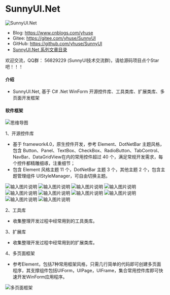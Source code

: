 # SunnyUI.Net
![SunnyUI.Net](https://github.com/yhuse/SunnyUI/blob/master/Images/logo.png)

- Blog:   https://www.cnblogs.com/yhuse
- Gitee:  https://gitee.com/yhuse/SunnyUI
- GitHub: https://github.com/yhuse/SunnyUI
- [SunnyUI.Net 系列文章目录](https://www.cnblogs.com/yhuse/p/12920272.html) 

欢迎交流，QQ群： 56829229  (SunnyUI技术交流群)，请给源码项目点个Star吧！！！

#### 介绍
  - SunnyUI.Net, 基于 C# .Net WinForm 开源控件库、工具类库、扩展类库、多页面开发框架

#### 软件框架
![思维导图](https://github.com/yhuse/SunnyUI/blob/master/Images/0.png)

1、开源控件库

  - 基于 framework4.0，原生控件开发，参考 Element、DotNetBar 主题风格，包含 Button、Panel、TextBox、CheckBox、RadioButton、TabControl、NavBar、DataGridView在内的常用控件超过 40 个，满足常规开发需求，每个控件都精雕细琢，注重细节；
  - 包含 Element 风格主题 11 个，DotNetBar 主题 3 个，其他主题 2 个，包含主题管理组件 UIStyleManager，可自由切换主题。

![输入图片说明](https://github.com/yhuse/SunnyUI/blob/master/Images/1.png)
![输入图片说明](https://github.com/yhuse/SunnyUI/blob/master/Images/2.png)
![输入图片说明](https://github.com/yhuse/SunnyUI/blob/master/Images/3.png)
![输入图片说明](https://github.com/yhuse/SunnyUI/blob/master/Images/4.png)
![输入图片说明](https://github.com/yhuse/SunnyUI/blob/master/Images/5.png)
![输入图片说明](https://github.com/yhuse/SunnyUI/blob/master/Images/6.png)
![输入图片说明](https://github.com/yhuse/SunnyUI/blob/master/Images/7.png)
![输入图片说明](https://github.com/yhuse/SunnyUI/blob/master/Images/8.png)
![输入图片说明](https://github.com/yhuse/SunnyUI/blob/master/Images/9.png)
![输入图片说明](https://github.com/yhuse/SunnyUI/blob/master/Images/10.png)

2、工具库

  - 收集整理开发过程中经常用到的工具类库。

3、扩展库

  - 收集整理开发过程中经常用到的扩展类库。

4、多页面框架

  - 参考Element，包括7种常用框架风格，只需几行简单的代码即可创建多页面程序，其支撑组件包括UIForm，UIPage，UIFrame，集合常用控件库即可快速开发WinForm应用程序。

![多页面框架](https://github.com/yhuse/SunnyUI/blob/master/Images/11.png)
    
    
